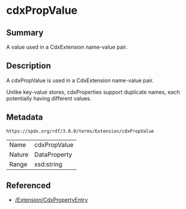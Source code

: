 <!-- Automatically generated by spec-parser v2.3.0 on 2024-07-09T12:43:38.633388+00:00 -->
<!-- SPDX-License-Identifier: Community-Spec-1.0 -->

# cdxPropValue

## Summary

A value used in a CdxExtension name-value pair.


## Description

A cdxPropValue is used in a CdxExtension name-value pair.

Unlike key-value stores, cdxProperties support duplicate names, each
potentially having different values.


## Metadata

`https://spdx.org/rdf/3.0.0/terms/Extension/cdxPropValue`


| | |
|---|---|
| Name | cdxPropValue |
| Nature | DataProperty |
| Range | xsd:string |




## Referenced

- [/Extension/CdxPropertyEntry](../../Extension/Classes/CdxPropertyEntry.md)

